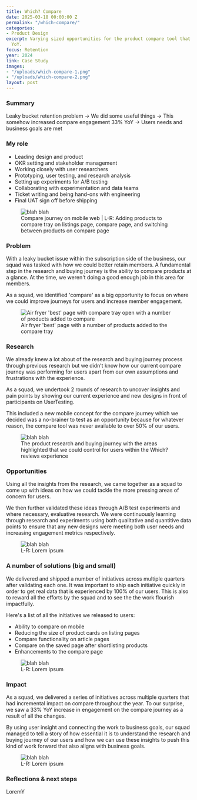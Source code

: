 ```yaml
---
title: Which? Compare
date: 2025-03-18 00:00:00 Z
permalink: "/which-compare/"
categories:
- Product Design
excerpt: Varying sized opportunities for the product compare tool that increased engagement
  YoY.
focus: Retention
year: 2024
link: Case Study
images:
- "/uploads/which-compare-1.png"
- "/uploads/which-compare-2.png"
layout: post
---
```


### Summary

Leaky bucket retention problem → We did some useful things → This somehow increased compare engagement 33% YoY → Users needs and business goals are met

### My role
- Leading design and product
- OKR setting and stakeholder management
- Working closely with user researchers
- Prototyping, user testing, and research analysis
- Setting up experiments for A/B testing
- Collaborating with experimentation and data teams
- Ticket writing and being hand-ons with engineering
- Final UAT sign off before shipping


<figure>
    <img src="/uploads/which-compare-2.png" alt="blah blah">
     <figcaption>Compare journey on mobile web | L-R: Adding products to compare tray on listings page, compare page, and switching between products on compare page</figcaption>
</figure>

### Problem

With a leaky bucket issue within the subscription side of the business, our squad was tasked with how we could better retain members. A fundamental step in the research and buying journey is the ability to compare products at a glance. At the time, we weren't doing a good enough job in this area for members. 

As a squad, we identified 'compare' as a big opportunity to focus on where we could improve journeys for users and increase member engagement.

<figure>
    <img src="/uploads/which-compare-3.png" alt="Air fryer 'best' page with compare tray open with a number of products added to compare">
     <figcaption>Air fryer 'best' page with a number of products added to the compare tray</figcaption>
</figure>

### Research

We already knew a lot about of the research and buying journey process through previous research but we didn’t know how our current compare journey was performing for users apart from our own assumptions and frustrations with the experience.

As a squad, we undertook 2 rounds of research to uncover insights and pain points by showing our current experience and new designs in front of participants on UserTesting.

This included a new mobile concept for the compare journey which we decided was a no-brainer to test as an opportunity because for whatever reason, the compare tool was never available to over 50% of our users.

<figure>
    <img src="/uploads/which-compare-4.png" alt="blah blah">
     <figcaption>The product research and buying journey with the areas highlighted that we could control for users within the Which? reviews experience</figcaption>
</figure>

### Opportunities

Using all the insights from the research, we came together as a squad to come up with ideas on how we could tackle the more pressing areas of concern for users. 

We then further validated these ideas through A/B test experiments and where necessary, evaluative research. We were continuously learning through research and experiments using both qualitative and quantitive data points to ensure that any new designs were meeting both user needs and increasing engagement metrics respectively.

<figure>
    <img src="/uploads/which-compare-2.png" alt="blah blah">
     <figcaption>L-R: Lorem ipsum</figcaption>
</figure>

### A number of solutions (big and small)

We delivered and shipped a number of initiatives across multiple quarters after validating each one. It was important to ship each initiative quickly in order to get real data that is experienced by 100% of our users. This is also to reward all the efforts by the squad and to see the the work flourish impactfully.

Here's a list of all the initiatives we released to users:
- Ability to compare on mobile
- Reducing the size of product cards on listing pages
- Compare functionality on article pages
- Compare on the saved page after shortlisting products
- Enhancements to the compare page

<figure>
    <img src="/uploads/which-compare-2.png" alt="blah blah">
     <figcaption>L-R: Lorem ipsum</figcaption>
</figure>

### Impact

As a squad, we delivered a series of initiatives across multiple quarters that had incremental impact on compare throughout the year. To our surprise, we saw a 33% YoY increase in engagement on the compare journey as a result of all the changes.

By using user insight and connecting the work to business goals, our squad managed to tell a story of how essential it is to understand the research and buying journey of our users and how we can use these insights to push this kind of work forward that also aligns with business goals.

<figure>
    <img src="/uploads/which-compare-2.png" alt="blah blah">
     <figcaption>L-R: Lorem ipsum</figcaption>
</figure>

### Reflections & next steps

LoremY